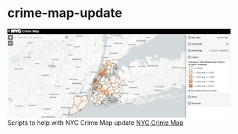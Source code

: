 # crime-map-update

![Crime Map](https://github.com/ekamptner/crime-map-update/blob/master/crimemap.png)
Scripts to help with NYC Crime Map update
[NYC Crime Map](https://maps.nyc.gov/crime/)